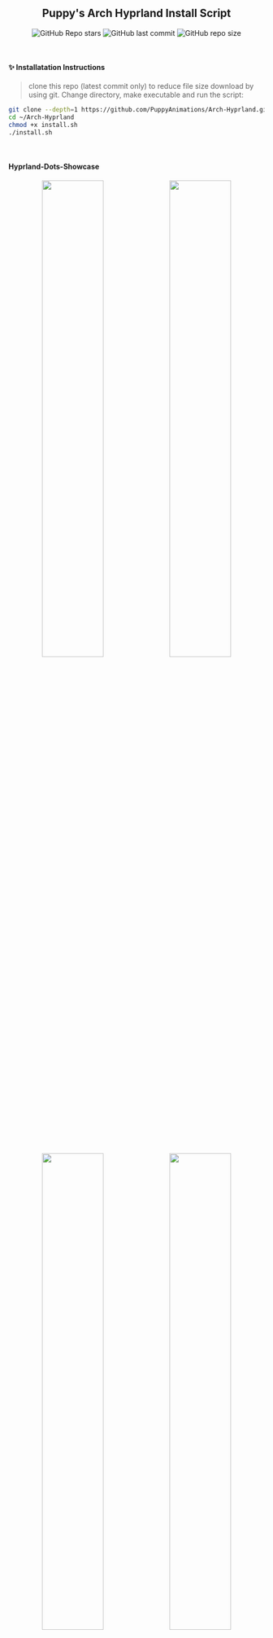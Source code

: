 <div align="center">

## Puppy's Arch Hyprland Install Script

![GitHub Repo stars](https://img.shields.io/github/stars/PuppyAnimations/Arch-Hyprland?style=for-the-badge&color=cba6f7) ![GitHub last commit](https://img.shields.io/github/last-commit/PuppyAnimations/Arch-Hyprland?style=for-the-badge&color=b4befe) ![GitHub repo size](https://img.shields.io/github/repo-size/PuppyAnimations/Arch-Hyprland?style=for-the-badge&color=cba6f7)

<br/>
</div>

#### ✨ Installatation Instructions
> clone this repo (latest commit only) to reduce file size download by using git. Change directory, make executable and run the script:
```bash
git clone --depth=1 https://github.com/PuppyAnimations/Arch-Hyprland.git ~/Arch-Hyprland
cd ~/Arch-Hyprland
chmod +x install.sh
./install.sh
```

<br/>
</div>

#### Hyprland-Dots-Showcase 
<p align="center">
    <img align="center" width="49%" src="https://raw.githubusercontent.com/JaKooLit/screenshots/main/Hyprland-ScreenShots/Arch-v2/Arch-Default-Layout.png" /> <img align="center" width="49%" src="https://raw.githubusercontent.com/JaKooLit/screenshots/main/Hyprland-Dots-Showcase/dark-theme.png" />   
   <img align="center" width="49%" src="https://raw.githubusercontent.com/JaKooLit/screenshots/main/Hyprland-Dots-Showcase/Light-theme.png" /> <img align="center" width="49%" src="https://raw.githubusercontent.com/JaKooLit/screenshots/main/Hyprland-ScreenShots/Arch-v2/Another-Screenshot.png"" /> 
</p>

<p align="center">
    <img align="center" width="49%" src="https://raw.githubusercontent.com/JaKooLit/screenshots/main/Hyprland-Dots-Showcase/default-waybar.png" /> <img align="center" width="49%" src="https://raw.githubusercontent.com/JaKooLit/screenshots/main/Hyprland-Dots-Showcase/rofi.png" />   
   <img align="center" width="49%" src="https://raw.githubusercontent.com/JaKooLit/screenshots/main/Hyprland-Dots-Showcase/wlogout-dark.png" /> <img align="center" width="49%" src="https://raw.githubusercontent.com/JaKooLit/screenshots/main/Hyprland-Dots-Showcase/showcase2.png"" /> 
   <img align="center" width="49%" src="https://raw.githubusercontent.com/JaKooLit/screenshots/main/Hyprland-Dots-Showcase/waybar-layout.png" /> <img align="center" width="49%" src="https://raw.githubusercontent.com/JaKooLit/screenshots/main/Hyprland-Dots-Showcase/waybar-style.png"" /> 
</p>

<p align="center">
    <img align="center" width="100%" src="https://raw.githubusercontent.com/JaKooLit/Arch-Hyprland/main/Installer.png" />

### 🪧 ANNOUNCEMENT
- This Repo does not contain Hyprland Dots or configs! Dotfiles can be checked here [Hyprland-Dots](https://github.com/PuppyAnimations/Hyprland-Dots). During installation, if you opt to copy installation, it will be downloaded from that centralized repo.
- Hyprland-Dots use are constantly evolving / improving. you can check CHANGELOGS here [Hyprland-Dots-Changelogs](https://github.com/PuppyAnimations/Hyprland-Dots/wiki/Changelogs).
- the wallpapers offered to be downloaded towards the end is from this [REPO](https://github.com/PuppyAnimations/Wallpaper-Bank).

> [!WARNING] 
> Download this script on a directory where you have write permissions. ie. HOME. Or any directory within your home directory; else the script will fail.

#### 🆕 Prerequisites
- This install script is intended for atleast Server type / Minimal Arch Linux installed.

#### 🔘 Pipewire and Pipewire audio
- This script will install pipewire and will also disable or will uninstall pulseaudio. If you dont want it, you can simply just delete pipewire.sh in install-scripts folder before installing. 

#### ✨ Costumize the packages to be installed
- Inside the install-scripts folder, you can edit 00-hypr-pkgs.sh. Be careful though as the Hyprland Dots may not work properly!
- Default GTK theme if agreed to be installed is Tokyo Night GTK themes (dark and light) + Tokyo Night SE icons.

#### 💫 SDDM and GTK Themes
- If you opted to install SDDM theme, here's the [SDDM-Theme](https://github.com/PuppyAnimations/SDDM-Theme).
- If you opted to install GTK Themes, Icons and Cursor offered are Tokyo Nights. [GTK-Theme](https://github.com/PuppyAnimations/GTK-Theme) & Bibata Cursor Modern Ice.

#### 👀 NVidia GPU Owners
- By default, nvidia-dkms will be installed. and only supports GTX 900 and newer. If required to install older driver, edit the nvidia.sh in scripts-folder
> [!IMPORTANT]
> If you want to use nouveau driver, choose N when asked if you have nvidia gpu. This is because the nvidia installer part, it will blacklist nouveau. Hyprland will still be installed but it will skip blacklisting nouveau.

#### ✨ For ZSH and OH-MY-ZSH installation
> installer should auto change your default shell to zsh. However, if it does not, do this:
```bash
chsh -s $(which zsh)
zsh
source ~/.zshrc
```
- Reboot or logout
- By default agnoster theme is installed. You can find more themes from [OH-MY-ZSH-THEMES](https://github.com/ohmyzsh/ohmyzsh/wiki/Themes).
- To change the theme, edit ~/.zshrc . Look for ZSH_THEME="desired theme".

#### ✨ TO DO once installation done and dotfiles copied
- Hyprland-Dots v1.0.0, initial boot file will attempt to apply GTK themes, cursor, and icons. You can tweak more using nwg-look (GTK-Settings) utility.
- SUPER H for HINT or click on the waybar HINT! Button.
- Head over to [FAQ](https://github.com/PuppyAnimations/Hyprland-Dots/wiki/FAQ) and [TIPS](https://github.com/PuppyAnimations/Hyprland-Dots/wiki/TIPS).

#### 🙋 Got a questions regarding the Hyprland Dots or configurations?
- Head over to the [WIKI](https://github.com/PuppyAnimations/Hyprland-Dots/wiki).

#### 🙋 Having issues or questions? 
- For the installation portion, please open issue on this repo.
- For the Hyprland dots / configuration, submit an issue [here](https://github.com/PuppyAnimations/Hyprland-Dots/issues).

#### 🔧 Proper way to re-installing a particular script from install-scripts folder
- CD into Arch-Hyprland Folder and then ran the below command. 
- I.e. `./install-scripts/gtk-themes` - For reinstall GTK Themes.

#### 🛣️ Roadmap
- [ ] Possibly adding gruvbox themes, cursors, icons

#### ⚠️ Some known issues
- Reports from members of my discord, states that some users of nvidia are getting stuck on sddm login. Credits to @Kenni. Fix stated was:
```  
 while in sddm press ctrl+alt+F2 or F3
log into your account
`lspci -nn`, find the id of your nvidia card
`ls /dev/dri/by-path` find the matching id
`ls -l /dev/dri/by-path` to check where the symlink points to 
)
```
- Add "env = WLR_DRM_DEVICES,/dev/dri/cardX" to the ENVvariables config (.config/hypr/UserConfigs/ENVariables.conf); X being where the symlink of the gpu points to
- More info from the [hyprland wiki](https://wiki.hyprland.org/FAQ/#my-external-monitor-is-blank--doesnt-render--receives-no-signal-laptop).

#### 🫥 Improving performance for Older Nvidia Cards using driver 470
  - ['SEE HERE`](https://github.com/JaKooLit/Hyprland-Dots/discussions/123#discussion-6035205)
  
#### 📒 Final Notes
- Join JaKooLit's [Discord server](https://discord.gg/V2SJ92vbEN).
- Feel free to copy, re-distribute, and use this script however you want. Would appreciate if you give JaKooLit some love by crediting their work.

## 💖 Support
- a Star on my Github repos would be nice.
- Subscribe to JaKooLit's [Youtube Channel](https://www.youtube.com/@Ja.KooLit).
- You can also buy JaKooLit coffee through ko-fi.com or Coffee.com.

<a href='https://ko-fi.com/jakoolit' target='_blank'><img height='35' style='border:0px;height:46px;' src='https://az743702.vo.msecnd.net/cdn/kofi3.png?v=0' border='0' alt='Buy JaKooLit a Coffee at ko-fi.com' />

[!["Buy JaKooLit A Coffee"](https://www.buymeacoffee.com/assets/img/custom_images/orange_img.png)](https://www.buymeacoffee.com/JaKooLit)
